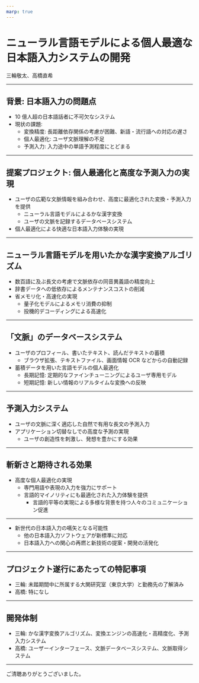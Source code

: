 ```yaml
---
marp: true
---
```


# ニューラル言語モデルによる個人最適な日本語入力システムの開発

三輪敬太、高橋直希

---

## 背景: 日本語入力の問題点

- 10 億人超の日本語話者に不可欠なシステム
- 現状の課題:
  - 変換精度: 長距離依存関係の考慮が困難、新語・流行語への対応の遅さ
  - 個人最適化: ユーザ文脈理解の不足
  - 予測入力: 入力途中の単語予測程度にとどまる

---

## 提案プロジェクト: 個人最適化と高度な予測入力の実現

- ユーザの広範な文脈情報を組み合わせ、高度に最適化された変換・予測入力を提供
  - ニューラル言語モデルによるかな漢字変換
  - ユーザの文脈を記録するデータベースシステム
- 個人最適化による快適な日本語入力体験の実現

---

## ニューラル言語モデルを用いたかな漢字変換アルゴリズム

- 数百語に及ぶ長文の考慮で文脈依存の同音異義語の精度向上
- 辞書データへの低依存によるメンテナンスコストの削減
- 省メモリ化・高速化の実現
  - 量子化モデルによるメモリ消費の抑制
  - 投機的デコーディングによる高速化

---

## 「文脈」のデータベースシステム

- ユーザのプロフィール、書いたテキスト、読んだテキストの蓄積
  - ブラウザ拡張、テキストファイル、画面情報 OCR などからの自動記録
- 蓄積データを用いた言語モデルの個人最適化
  - 長期記憶: 定期的なファインチューニングによるユーザ専用モデル
  - 短期記憶: 新しい情報のリアルタイムな変換への反映

---

## 予測入力システム

- ユーザの文脈に深く適応した自然で有用な長文の予測入力
- アプリケーション切替なしでの高度な予測の実現
  - ユーザの創造性を刺激し、発想を豊かにする効果

---

## 斬新さと期待される効果

- 高度な個人最適化の実現
  - 専門用語や表現の入力を強力にサポート
  - 言語的マイノリティにも最適化された入力体験を提供
    - 言語的平等の実現による多様な背景を持つ人々のコミュニケーション促進

---

- 新世代の日本語入力の嚆矢となる可能性
  - 他の日本語入力ソフトウェアが新標準に対応
  - 日本語入力への関心の再燃と新技術の提案・開発の活発化

---

## プロジェクト遂行にあたっての特記事項

- 三輪: 未踏期間中に所属する大関研究室（東京大学）と勤務先の了解済み
- 高橋: 特になし

---

## 開発体制

- 三輪: かな漢字変換アルゴリズム、変換エンジンの高速化・高精度化、予測入力システム
- 高橋: ユーザーインターフェース、文脈データベースシステム、文脈取得システム

---

ご清聴ありがとうございました。
